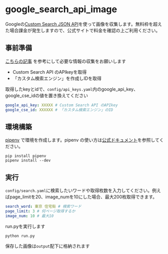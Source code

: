 # google_search_api_image
Googleの[Custom Search JSON API](https://developers.google.com/custom-search/v1/overview?hl=ja)を使って画像を収集します。無料枠を超えた場合課金が発生しますので、公式サイトで料金を確認の上ご利用ください。

## 事前準備
[こちらの記事](https://qiita.com/ysdyt/items/02a9e6b4e70f26385abc) を参考にして必要な情報の収集をお願いします
- Custom Search API のAPIkeyを取得
- 「カスタム検索エンジン」を作成しIDを取得

取得したkeyとidで、`config/api_keys.yaml`内のgoogle_api_key、google_cse_idの値を置き換えてください
```yaml
google_api_key: XXXXX # Custom Search API のAPIkey
google_cse_id: XXXXXX # 「カスタム検索エンジン」のID
```


## 環境構築

[pipenv](https://github.com/pypa/pipenv) で環境を作成します。pipenv の使い方は[公式ドキュメント](https://pipenv-ja.readthedocs.io/ja/translate-ja/)を参照してください。

```shell
pip install pipenv
pipenv install --dev
```

## 実行
`config/search.yaml`に検索したいワードや取得枚数を入力してください。例えばpage_limitを20、image_numを10にした場合、最大200枚取得できます。
```yaml
search_word: 東京 住宅街 # 検索ワード
page_limit: 3 # 何ページ取得するか
image_num: 10 # 最大10
```
run.pyを実行します

```shell
python run.py
```

保存した画像は`output`配下に格納されます